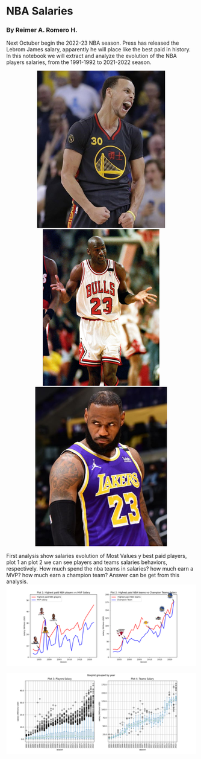 # NBA Salaries
### By Reimer A. Romero H.

Next Octuber begin the 2022-23 NBA season. Press has released the Lebrom James salary, apparently he will place like the best paid in history. In this notebook we will extract and analyze the evolution of the NBA players salaries, from the 1991-1992 to 2021-2022 season.

<p align="center">
  <img src="/images/curry.jpg" width="340"/>
  <img src="/images/jordan2.jpg" width="310"/>
  <img src="/images/lebron.png" width="350"/>
</p>

First analysis show salaries evolution of Most Values y best paid players, plot 1 an plot 2 we can see players  and teams salaries behaviors, respectively. How much spend the nba teams in salaries? how much earn a MVP?  how much earn a champion team? Answer can be get from this analysis.  
![first figure](/images/NBA_salary-1.png)

![second figure](/images/NBA_salary-2.png)






